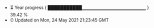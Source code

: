 - ⏳ Year progress { ███████████▁▁▁▁▁▁▁▁▁▁▁▁▁▁▁▁▁▁▁ } 39.42 %
- ⏰ Updated on Mon, 24 May 2021 21:23:45 GMT

